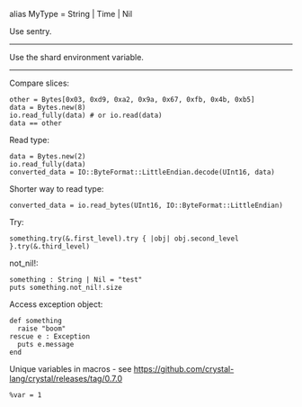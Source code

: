 alias MyType = String | Time | Nil

Use sentry.

---

Use the shard environment variable.

---

Compare slices:

```crystal
other = Bytes[0x03, 0xd9, 0xa2, 0x9a, 0x67, 0xfb, 0x4b, 0xb5]
data = Bytes.new(8)
io.read_fully(data) # or io.read(data)
data == other
```

Read type:

```crystal
data = Bytes.new(2)
io.read_fully(data)
converted_data = IO::ByteFormat::LittleEndian.decode(UInt16, data)
```

Shorter way to read type:

```crystal
converted_data = io.read_bytes(UInt16, IO::ByteFormat::LittleEndian)
```

Try:

```crystal
something.try(&.first_level).try { |obj| obj.second_level }.try(&.third_level)
```

not_nil!:

```crystal
something : String | Nil = "test"
puts something.not_nil!.size
```

Access exception object:

```crystal
def something
  raise "boom"
rescue e : Exception
  puts e.message
end
```

Unique variables in macros - see https://github.com/crystal-lang/crystal/releases/tag/0.7.0

```crysal
%var = 1
```
